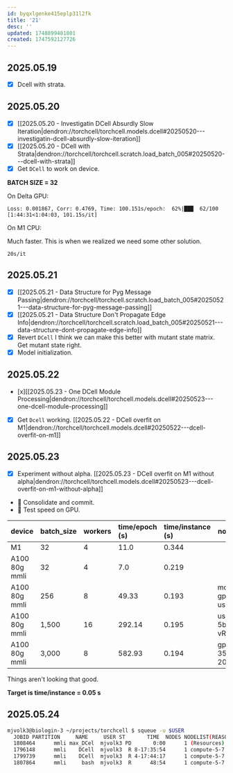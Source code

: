 ```yaml
---
id: byqxlgenke415eplp31l2fk
title: '21'
desc: ''
updated: 1748899481801
created: 1747592127726
---
```


## 2025.05.19

- [x] Dcell with strata.

## 2025.05.20

- [x] [[2025.05.20 - Investigatin DCell Absurdly Slow Iteration|dendron://torchcell/torchcell.models.dcell#20250520---investigatin-dcell-absurdly-slow-iteration]]
- [x] [[2025.05.20 - DCell with Strata|dendron://torchcell/torchcell.scratch.load_batch_005#20250520---dcell-with-strata]]
- [x] Get `DCell` to work on device.

**BATCH SIZE = 32**

On Delta GPU:

`Loss: 0.001867, Corr: 0.4769, Time: 100.151s/epoch:  62%|███  62/100 [1:44:31<1:04:03, 101.15s/it]`

On M1 CPU:

Much faster. This is when we realized we need some other solution.

`20s/it`

## 2025.05.21

- [x] [[2025.05.21 - Data Structure for Pyg Message Passing|dendron://torchcell/torchcell.scratch.load_batch_005#20250521---data-structure-for-pyg-message-passing]]
- [x] [[2025.05.21 - Data Structure Don't Propagate Edge Info|dendron://torchcell/torchcell.scratch.load_batch_005#20250521---data-structure-dont-propagate-edge-info]]
- [x] Revert `DCell` I think we can make this better with mutant state matrix. Get mutant state right.
- [x] Model initialization.

## 2025.05.22

- [x][[2025.05.23 - One DCell Module Processing|dendron://torchcell/torchcell.models.dcell#20250523---one-dcell-module-processing]]
- [x] Get `Dcell` working. [[2025.05.22 - DCell overfit on M1|dendron://torchcell/torchcell.models.dcell#20250522---dcell-overfit-on-m1]]

## 2025.05.23

- [x] Experiment without alpha. [[2025.05.23 - DCell overfit on M1 without alpha|dendron://torchcell/torchcell.models.dcell#20250523---dcell-overfit-on-m1-without-alpha]]
- 🔲 Consolidate and commit.
- 🔲 Test speed on GPU.

| device        | batch_size | workers | time/epoch (s) | time/instance (s) | notes        |
|:--------------|:-----------|:--------|:---------------|:------------------|--------------|
| M1            | 32         | 4       | 11.0           | 0.344             |              |
| A100 80g mmli | 32         | 4       | 7.0            | 0.219             |              |
| A100 80g mmli | 256        | 8       | 49.33          | 0.193             | more gpu use |
| A100 80g mmli | 1,500      | 16      | 292.14         | 0.195             | uses 5b vRAM |
| A100 80g mmli | 3,000      | 8       | 582.93         | 0.194             | gpu 35% 20 gb |

Things aren't looking that good.

**Target is time/instance = 0.05 s**

## 2025.05.24

```bash
mjvolk3@biologin-3 ~/projects/torchcell $ squeue -u $USER
  JOBID PARTITION     NAME     USER ST       TIME  NODES NODELIST(REASON)
  1808464      mmli max_DCel  mjvolk3 PD       0:00      1 (Resources)
  1796148      mmli    DCell  mjvolk3  R 8-17:35:54      1 compute-5-7
  1799739      mmli    DCell  mjvolk3  R 4-17:44:17      1 compute-5-7
  1807864      mmli     bash  mjvolk3  R      48:54      1 compute-5-7
```


